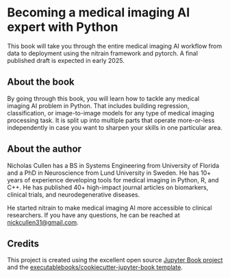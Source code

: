 # Becoming a medical imaging AI expert with Python

This book will take you through the entire medical imaging AI workflow from data to deployment using the nitrain framework and pytorch. A final published draft is expected in early 2025.

## About the book

By going through this book, you will learn how to tackle any medical imaging AI problem in Python. That includes building regression, classification, or image-to-image models for any type of medical imaging processing task. It is split up into multiple parts that operate more-or-less independently in case you want to sharpen your skills in one particular area.

## About the author

Nicholas Cullen has a BS in Systems Engineering from University of Florida and a PhD in Neuroscience from Lund University in Sweden. He has 10+ years of experience developing tools for medical imaging in Python, R, and C++. He has published 40+ high-impact journal articles on biomarkers, clinical trials, and neurodegenerative diseases.

He started nitrain to make medical imaging AI more accessible to clinical researchers. If you have any questions, he can be reached at nickcullen31@gmail.com.

## Credits

This project is created using the excellent open source [Jupyter Book project](https://jupyterbook.org/) and the [executablebooks/cookiecutter-jupyter-book template](https://github.com/executablebooks/cookiecutter-jupyter-book).
